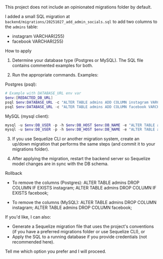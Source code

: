 This project does not include an opinionated migrations folder by default.

I added a small SQL migration at `backend/migrations/20251027_add_admin_socials.sql` to add two columns to the `admins` table:

- instagram VARCHAR(255)
- facebook VARCHAR(255)

How to apply

1) Determine your database type (Postgres or MySQL). The SQL file contains commented examples for both.

2) Run the appropriate commands. Examples:

Postgres (psql):

```powershell
# Example with DATABASE_URL env var
$env:[REDACTED_DB_URL]
psql $env:DATABASE_URL -c "ALTER TABLE admins ADD COLUMN instagram VARCHAR(255);"
psql $env:DATABASE_URL -c "ALTER TABLE admins ADD COLUMN facebook VARCHAR(255);"
```

MySQL (mysql client):

```powershell
mysql -u $env:DB_USER -p -h $env:DB_HOST $env:DB_NAME -e "ALTER TABLE admins ADD COLUMN instagram VARCHAR(255) NULL;"
mysql -u $env:DB_USER -p -h $env:DB_HOST $env:DB_NAME -e "ALTER TABLE admins ADD COLUMN facebook VARCHAR(255) NULL;"
```

3) If you use Sequelize CLI or another migration system, create an up/down migration that performs the same steps (and commit it to your migrations folder).

4) After applying the migration, restart the backend server so Sequelize model changes are in sync with the DB schema.

Rollback

- To remove the columns (Postgres):
  ALTER TABLE admins DROP COLUMN IF EXISTS instagram;
  ALTER TABLE admins DROP COLUMN IF EXISTS facebook;

- To remove the columns (MySQL):
  ALTER TABLE admins DROP COLUMN instagram;
  ALTER TABLE admins DROP COLUMN facebook;

If you'd like, I can also:
- Generate a Sequelize migration file that uses the project's conventions (if you have a preferred migrations folder or use Sequelize CLI), or
- Apply the SQL to a running database if you provide credentials (not recommended here).

Tell me which option you prefer and I will proceed.